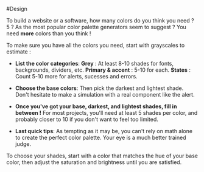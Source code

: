 #Design

To build a website or a software, how many colors do you think you need ?
5 ? As the most popular color palette generators seem to suggest ?
You need **more** colors than you think !

To make sure you have all the colors you need, start with grayscales to estimate :

- **List the color categories**:
**Grey** : At least 8-10 shades for fonts, backgrounds, dividers, etc.
**Primary & accent** : 5-10 for each.
**States** : Count 5-10 more for alerts, sucesses and errors.

- **Choose the base colors**:
Then pick the darkest and lightest shade. Don't hesitate to make a simulation with a real component like the alert.

- **Once you've got your base, darkest, and lightest shades, fill in between !**
For most projects, you'll need at least 5 shades per color, and probably closer to 10 if you don't want to feel too limited.

- **Last quick tips**:
As tempting as it may be, you can't rely on math alone to create the perfect color palette. Your eye is a much better trained judge.

To choose your shades, start with a color that matches the hue of your base color, then adjust the saturation and brightness until you are satisfied.